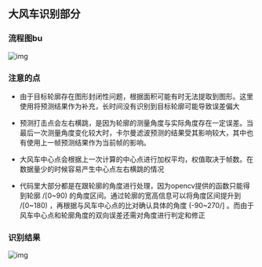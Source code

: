 ## 大风车识别部分

### 流程图bu
![img](https://github.com/polomonk/RM_windmill_detection/images/flow.png)
<!--
```flow
st=>start: 开始
io=>inputoutput: 读入图像
op1=>operation: 图像预处理并挑选符合面积特征的轮廓，
根据目标轮廓信息绘制一条经过风车中心的直线
con=>condition: 是否存在上次的直线信息
opy=>subroutine: 找到两直线的交点作为中心点，并通过
两轮廓与中心点的角度差预测打击位置
end=>end: 结束
st->io->op1->con
con(no)->end
con(yes)->opy->end
```
-->
### 注意的点

- 由于目标轮廓存在图形封闭性问题，根据面积可能有时无法提取到图形。这里使用将预测结果作为补充，长时间没有识别到目标轮廓可能导致误差偏大

- 预测打击点会左右横跳，是因为轮廓的测量角度与实际角度存在一定误差。当最后一次测量角度变化较大时，卡尔曼滤波预测的结果受其影响较大，其中也有使用上一帧预测结果作为当前帧的影响。

- 大风车中心点会根据上一次计算的中心点进行加权平均，权值取决于帧数。在数据量少的时候容易产生中心点左右横跳的情况
- 代码里大部分都是在跟轮廓的角度进行处理，因为opencv提供的函数只能得到轮廓 /[0~90) 的角度区间。通过轮廓的宽高信息可以将角度区间提升到 /[0~180) ，再根据与风车中心点的比对确认具体的角度 (-90~270/] 。而由于风车中心点和轮廓角度的双向误差还需对角度进行判定和修正

### 识别结果
![img](https://github.com/polomonk/RM_windmill_detection/images/dst.png)


